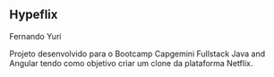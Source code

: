 <h2>Hypeflix</h2>

Fernando Yuri

Projeto desenvolvido para o Bootcamp Capgemini Fullstack Java and Angular tendo como objetivo criar um clone da plataforma Netflix.
